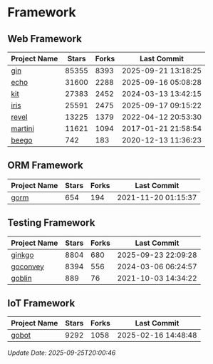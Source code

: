 # Framework

## Web Framework
| Project Name | Stars | Forks | Last Commit |
| ------------ | ----- | ----- | ----------- |
| [gin](https://github.com/gin-gonic/gin) | 85355 | 8393 | 2025-09-21 13:18:25 |
| [echo](https://github.com/labstack/echo) | 31600 | 2288 | 2025-09-16 05:08:28 |
| [kit](https://github.com/go-kit/kit) | 27383 | 2452 | 2024-03-13 13:42:15 |
| [iris](https://github.com/kataras/iris) | 25591 | 2475 | 2025-09-17 09:15:22 |
| [revel](https://github.com/revel/revel) | 13225 | 1379 | 2022-04-12 20:53:30 |
| [martini](https://github.com/go-martini/martini) | 11621 | 1094 | 2017-01-21 21:58:54 |
| [beego](https://github.com/astaxie/beego) | 742 | 183 | 2020-12-13 11:36:23 |

## ORM Framework
| Project Name | Stars | Forks | Last Commit |
| ------------ | ----- | ----- | ----------- |
| [gorm](https://github.com/jinzhu/gorm) | 654 | 194 | 2021-11-20 01:15:37 |

## Testing Framework
| Project Name | Stars | Forks | Last Commit |
| ------------ | ----- | ----- | ----------- |
| [ginkgo](https://github.com/onsi/ginkgo) | 8804 | 680 | 2025-09-23 22:09:28 |
| [goconvey](https://github.com/smartystreets/goconvey) | 8394 | 556 | 2024-03-06 06:24:57 |
| [goblin](https://github.com/franela/goblin) | 889 | 76 | 2021-10-03 14:34:22 |

## IoT Framework
| Project Name | Stars | Forks | Last Commit |
| ------------ | ----- | ----- | ----------- |
| [gobot](https://github.com/hybridgroup/gobot) | 9292 | 1058 | 2025-02-16 14:48:48 |

*Update Date: 2025-09-25T20:00:46*